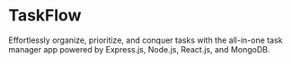 # TaskFlow
Effortlessly organize, prioritize, and conquer tasks with the all-in-one task manager app powered by Express.js, Node.js, React.js, and MongoDB.
